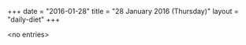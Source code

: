 +++
date = "2016-01-28"
title = "28 January 2016 (Thursday)"
layout = "daily-diet"
+++


\<no entries\>
